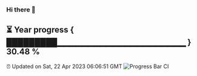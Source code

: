 ### Hi there 👋
⏳ Year progress { █████████▁▁▁▁▁▁▁▁▁▁▁▁▁▁▁▁▁▁▁▁▁ } 30.48 %
---
⏰ Updated on Sat, 22 Apr 2023 06:06:51 GMT
![Progress Bar CI](https://github.com/Moyi321/Moyi321/workflows/Progress%20Bar%20CI/badge.svg)
